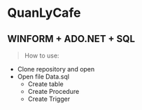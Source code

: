 # QuanLyCafe

## WINFORM + ADO.NET + SQL

> How to use:

- Clone repository and open
- Open file Data.sql
  - Create table
  - Create Procedure
  - Create Trigger
